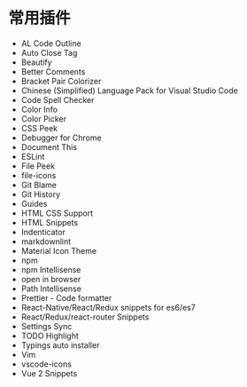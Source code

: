 常用插件
===

- AL Code Outline
- Auto Close Tag
- Beautify
- Better Comments
- Bracket Pair Colorizer
- Chinese (Simplified) Language Pack for Visual Studio Code
- Code Spell Checker
- Color Info
- Color Picker
- CSS Peek
- Debugger for Chrome
- Document This
- ESLint
- File Peek
- file-icons
- Git Blame
- Git History
- Guides
- HTML CSS Support
- HTML Snippets
- Indenticator
- markdownlint
- Material Icon Theme
- npm
- npm Intellisense
- open in browser
- Path Intellisense
- Prettier - Code formatter
- React-Native/React/Redux snippets for es6/es7
- React/Redux/react-router Snippets
- Settings Sync
- TODO Highlight
- Typings auto installer
- Vim
- vscode-icons
- Vue 2 Snippets
